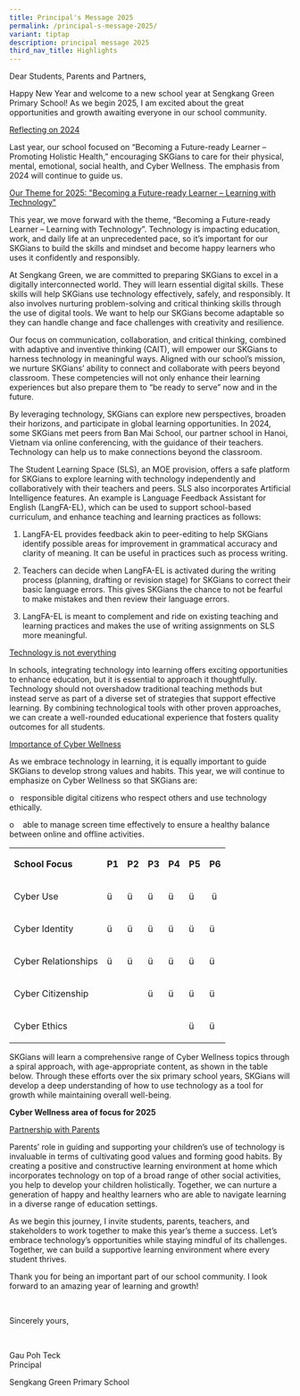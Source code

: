 ```yaml
---
title: Principal's Message 2025
permalink: /principal-s-message-2025/
variant: tiptap
description: principal message 2025
third_nav_title: Highlights
---
```

<p>Dear Students, Parents and Partners,</p>
<p>Happy New Year and welcome to a new school year at Sengkang Green Primary
School! As we begin 2025, I am excited about the great opportunities and
growth awaiting everyone in our school community.</p>
<p><u>Reflecting on 2024</u>
</p>
<p>Last year, our school focused on “Becoming a Future-ready Learner – Promoting
Holistic Health,” encouraging SKGians to care for their physical, mental,
emotional, social health, and Cyber Wellness. The emphasis from 2024 will
continue to guide us.</p>
<p></p>
<p><u>Our Theme for 2025: "Becoming a Future-ready Learner – Learning with Technology"</u>
</p>
<p>This year, we move forward with the theme, “Becoming a Future-ready Learner
– Learning with Technology”. Technology is impacting education, work, and
daily life at an unprecedented pace, so it’s important for our SKGians
to build the skills and mindset and become happy learners who uses it confidently
and responsibly.</p>
<p>At Sengkang Green, we are committed to preparing SKGians to excel in a
digitally interconnected world. They will learn essential digital skills.
These skills will help SKGians use technology effectively, safely, and
responsibly. It also involves nurturing problem-solving and critical thinking
skills through the use of digital tools. We want to help our SKGians become
adaptable so they can handle change and face challenges with creativity
and resilience.</p>
<p>Our focus on communication, collaboration, and critical thinking, combined
with adaptive and inventive thinking (CAIT), will empower our SKGians to
harness technology in meaningful ways. Aligned with our school’s mission,
we nurture SKGians’ ability to connect and collaborate with peers beyond
classroom. These competencies will not only enhance their learning experiences
but also prepare them to “be ready to serve” now and in the future.</p>
<p></p>
<p>By leveraging technology, SKGians can explore new perspectives, broaden
their horizons, and participate in global learning opportunities. In 2024,
some SKGians met peers from Ban Mai School, our partner school in Hanoi,
Vietnam via online conferencing, with the guidance of their teachers. Technology
can help us to make connections beyond the classroom.</p>
<p>The Student Learning Space (SLS), an MOE provision, offers a safe platform
for SKGians to explore learning with technology independently and collaboratively
with their teachers and peers. SLS also incorporates Artificial Intelligence
features. An example is Language Feedback Assistant for English (LangFA-EL),
which can be used to support school-based curriculum, and enhance teaching
and learning practices as follows:</p>
<ol data-tight="true" class="tight">
<li>
<p>LangFA-EL provides feedback akin to peer-editing to help SKGians identify
possible areas for improvement in grammatical accuracy and clarity of meaning.
It can be useful in practices such as process writing.</p>
</li>
<li>
<p>Teachers can decide when LangFA-EL is activated during the writing process
(planning, drafting or revision stage) for SKGians to correct their basic
language errors. This gives SKGians the chance to not be fearful to make
mistakes and then review their language errors.</p>
</li>
<li>
<p>LangFA-EL is meant to complement and ride on existing teaching and learning
practices and makes the use of writing assignments on SLS more meaningful.</p>
</li>
</ol>
<p><u>Technology is not everything</u>
</p>
<p>In schools, integrating technology into learning offers exciting opportunities
to enhance education, but it is essential to approach it thoughtfully.
Technology should not overshadow traditional teaching methods but instead
serve as part of a diverse set of strategies that support effective learning.
By combining technological tools with other proven approaches, we can create
a well-rounded educational experience that fosters quality outcomes for
all students.</p>
<p><u>Importance of Cyber Wellness</u>
</p>
<p>As we embrace technology in learning, it is equally important to guide
SKGians to develop strong values and habits. This year, we will continue
to emphasize on Cyber Wellness so that SKGians are:</p>
<p>o&nbsp;&nbsp; responsible digital citizens who respect others and use
technology ethically.</p>
<p>o&nbsp;&nbsp;&nbsp; able to manage screen time effectively to ensure a
healthy balance between online and offline activities.</p>
<table style="minWidth: 175px">
<colgroup>
<col>
<col>
<col>
<col>
<col>
<col>
<col>
</colgroup>
<tbody>
<tr>
<td rowspan="1" colspan="1">
<p><strong>School Focus</strong>
</p>
</td>
<td rowspan="1" colspan="1">
<p><strong>P1</strong>
</p>
</td>
<td rowspan="1" colspan="1">
<p><strong>P2</strong>
</p>
</td>
<td rowspan="1" colspan="1">
<p><strong>P3</strong>
</p>
</td>
<td rowspan="1" colspan="1">
<p><strong>P4</strong>
</p>
</td>
<td rowspan="1" colspan="1">
<p><strong>P5</strong>
</p>
</td>
<td rowspan="1" colspan="1">
<p><strong>P6</strong>
</p>
</td>
</tr>
<tr>
<td rowspan="1" colspan="1">
<p>Cyber Use</p>
</td>
<td rowspan="1" colspan="1">
<p>ü</p>
</td>
<td rowspan="1" colspan="1">
<p>ü</p>
</td>
<td rowspan="1" colspan="1">
<p>ü</p>
</td>
<td rowspan="1" colspan="1">
<p>ü</p>
</td>
<td rowspan="1" colspan="1">
<p>ü&nbsp;</p>
</td>
<td rowspan="1" colspan="1">
<p>&nbsp;ü</p>
</td>
</tr>
<tr>
<td rowspan="1" colspan="1">
<p>Cyber Identity</p>
</td>
<td rowspan="1" colspan="1">
<p>ü</p>
</td>
<td rowspan="1" colspan="1">
<p>ü</p>
</td>
<td rowspan="1" colspan="1">
<p>ü</p>
</td>
<td rowspan="1" colspan="1">
<p>ü</p>
</td>
<td rowspan="1" colspan="1">
<p>ü</p>
</td>
<td rowspan="1" colspan="1">
<p>ü</p>
</td>
</tr>
<tr>
<td rowspan="1" colspan="1">
<p>Cyber Relationships</p>
</td>
<td rowspan="1" colspan="1">
<p>ü</p>
</td>
<td rowspan="1" colspan="1">
<p>ü</p>
</td>
<td rowspan="1" colspan="1">
<p>ü</p>
</td>
<td rowspan="1" colspan="1">
<p>ü</p>
</td>
<td rowspan="1" colspan="1">
<p>ü</p>
</td>
<td rowspan="1" colspan="1">
<p>ü</p>
</td>
</tr>
<tr>
<td rowspan="1" colspan="1">
<p>Cyber Citizenship</p>
</td>
<td rowspan="1" colspan="1">
<p>&nbsp;</p>
</td>
<td rowspan="1" colspan="1">
<p>&nbsp;</p>
</td>
<td rowspan="1" colspan="1">
<p>ü</p>
</td>
<td rowspan="1" colspan="1">
<p>ü</p>
</td>
<td rowspan="1" colspan="1">
<p>ü</p>
</td>
<td rowspan="1" colspan="1">
<p>ü</p>
</td>
</tr>
<tr>
<td rowspan="1" colspan="1">
<p>Cyber Ethics</p>
</td>
<td rowspan="1" colspan="1">
<p>&nbsp;</p>
</td>
<td rowspan="1" colspan="1">
<p>&nbsp;</p>
</td>
<td rowspan="1" colspan="1">
<p></p>
</td>
<td rowspan="1" colspan="1">
<p></p>
</td>
<td rowspan="1" colspan="1">
<p>ü</p>
</td>
<td rowspan="1" colspan="1">
<p>ü</p>
</td>
</tr>
</tbody>
</table>
<p>SKGians will learn a comprehensive range of Cyber Wellness topics through
a spiral approach, with age-appropriate content, as shown in the table
below. Through these efforts over the six primary school years, SKGians
will develop a deep understanding of how to use technology as a tool for
growth while maintaining overall well-being.</p>
<p><strong>Cyber Wellness area of focus for 2025</strong>
</p>
<p><u>Partnership with Parents</u>
</p>
<p>Parents’ role in guiding and supporting your children’s use of technology
is invaluable in terms of cultivating good values and forming good habits.
By creating a positive and constructive learning environment at home which
incorporates technology on top of a broad range of other social activities,
you help to develop your children holistically. Together, we can nurture
a generation of happy and healthy learners who are able to navigate learning
in a diverse range of education settings.</p>
<p>As we begin this journey, I invite students, parents, teachers, and stakeholders
to work together to make this year’s theme a success. Let’s embrace technology’s
opportunities while staying mindful of its challenges. Together, we can
build a supportive learning environment where every student thrives.</p>
<p>Thank you for being an important part of our school community. I look
forward to an amazing year of learning and growth!</p>
<p>&nbsp;</p>
<p>Sincerely yours,</p>
<p>&nbsp;</p>
<p>Gau Poh Teck
<br>Principal</p>
<p>Sengkang Green Primary School</p>